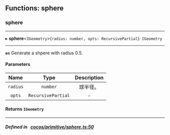 ## Functions: sphere

### sphere


___
▸ **sphere**<`IGeometry`\>(`radius: number, opts: RecursivePartial`): `IGeometry`
___


**`en`** 
Generate a shpere with radius 0.5.



#### Parameters

| Name | Type | Description |
| :------: | :------: | :------: |
| `radius` | `number` | 球半径。  |
| `opts` | `RecursivePartial` | - |

#### Returns `IGeometry` 
___


##### Defined in &nbsp;   [cocos/primitive/sphere.ts:50](https://github.com/cocos-creator/engine/blob/c7bf6b8a9/cocos/primitive/sphere.ts#L50)&nbsp;
